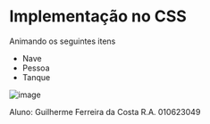 # Implementação no CSS
Animando os seguintes itens
* Nave
* Pessoa
* Tanque

![image](https://github.com/user-attachments/assets/6f3dfee8-44a1-4160-a9d0-98aa982dd43c)

Aluno: Guilherme Ferreira da Costa
R.A. 010623049
